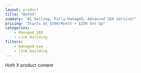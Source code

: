 ```yaml
---
layout: product
title: "HothX"
summary: "#1 Selling, Fully-Managed, Advanced SEO Service!"
pricing: "Starts at $500/Month + $250 Set Up"
categories: 
    - Managed SEO
    - Link Building
filters: 
    - managed-seo
    - link-building
---
```


Hoth X product content